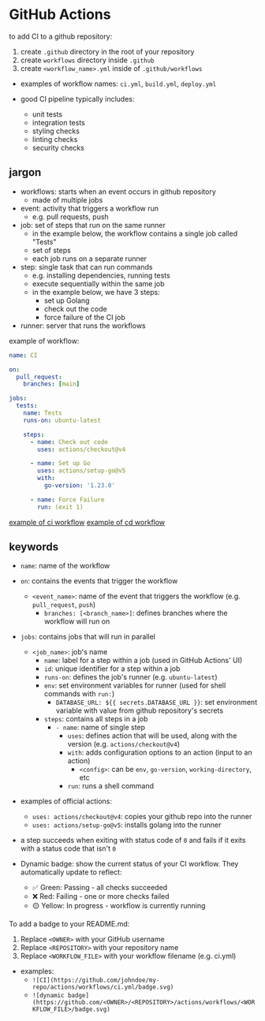 
# GitHub Actions

to add CI to a github repository:

1. create `.github` directory in the root of your repository
1. create `workflows` directory inside `.github`
1. create `<workflow_name>.yml` inside of `.github/workflows`
  - examples of workflow names: `ci.yml`, `build.yml`, `deploy.yml`

- good CI pipeline typically includes:
  - unit tests
  - integration tests
  - styling checks
  - linting checks
  - security checks

## jargon

- workflows: starts when an event occurs in github repository
  - made of multiple jobs
- event: activity that triggers a workflow run
  - e.g. pull requests, push
- job: set of steps that run on the same runner
  - in the example below, the workflow contains a single job called "Tests"
  - set of steps
  - each job runs on a separate runner
- step: single task that can run commands
  - e.g. installing dependencies, running tests
  - execute sequentially within the same job
  - in the example below, we have 3 steps:
    - set up Golang
    - check out the code
    - force failure of the CI job
- runner: server that runs the workflows

example of workflow:

```yml
name: CI

on:
  pull_request:
    branches: [main]

jobs:
  tests:
    name: Tests
    runs-on: ubuntu-latest

    steps:
      - name: Check out code
        uses: actions/checkout@v4

      - name: Set up Go
        uses: actions/setup-go@v5
        with:
          go-version: '1.23.0'

      - name: Force Failure
        run: (exit 1)
```

[example of ci workflow](./code/workflows/ci.yml)
[example of cd workflow](./code/workflows/cd.yml)

## keywords

- `name`: name of the workflow
- `on`: contains the events that trigger the workflow
  - `<event_name>`: name of the event that triggers the workflow (e.g. `pull_request`, `push`)
    - `branches: [<branch_name>]`: defines branches where the workflow will run on
- `jobs`: contains jobs that will run in parallel
  - `<job_name>`: job's name
    - `name`: label for a step within a job (used in GitHub Actions' UI)
    - `id`: unique identifier for a step within a job
    - `runs-on`: defines the job's runner (e.g. `ubuntu-latest`)
    - `env`: set environment variables for runner (used for shell commands with `run:`)
      - `DATABASE_URL: ${{ secrets.DATABASE_URL }}`: set environment variable with value from github repository's secrets
    - `steps`: contains all steps in a job
      - `- name`: name of single step
        - `uses`: defines action that will be used, along with the version (e.g. `actions/checkout@v4`)
        - `with`: adds configuration options to an action (input to an action)
          - `<config>`: can be `env`, `go-version`, `working-directory`, etc
        - `run`: runs a shell command


- examples of official actions:
  - `uses: actions/checkout@v4`: copies your github repo into the runner
  - `uses: actions/setup-go@v5`: installs golang into the runner

- a step succeeds when exiting with status code of `0` and fails if it exits with a status code that isn't `0`

- Dynamic badge: show the current status of your CI workflow. They automatically update to reflect:
  - ✅ Green: Passing - all checks succeeded
  - ❌ Red: Failing - one or more checks failed
  - 🟡 Yellow: In progress - workflow is currently running

To add a badge to your README.md:

1. Replace `<OWNER>` with your GitHub username
2. Replace `<REPOSITORY>` with your repository name
3. Replace `<WORKFLOW_FILE>` with your workflow filename (e.g. ci.yml)

- examples:
  - `![CI](https://github.com/johndoe/my-repo/actions/workflows/ci.yml/badge.svg)`
  - `![dynamic badge](https://github.com/<OWNER>/<REPOSITORY>/actions/workflows/<WORKFLOW_FILE>/badge.svg)`
